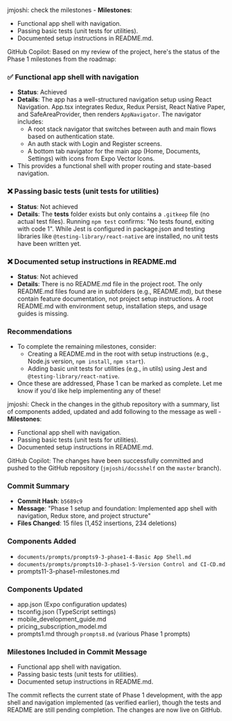jmjoshi: check the milestones - **Milestones**:

- Functional app shell with navigation.
- Passing basic tests (unit tests for utilities).
- Documented setup instructions in README.md.

GitHub Copilot: Based on my review of the project, here's the status of the Phase 1 milestones from the roadmap:

### ✅ Functional app shell with navigation
- **Status**: Achieved
- **Details**: The app has a well-structured navigation setup using React Navigation. App.tsx integrates Redux, Redux Persist, React Native Paper, and SafeAreaProvider, then renders `AppNavigator`. The navigator includes:
  - A root stack navigator that switches between auth and main flows based on authentication state.
  - An auth stack with Login and Register screens.
  - A bottom tab navigator for the main app (Home, Documents, Settings) with icons from Expo Vector Icons.
- This provides a functional shell with proper routing and state-based navigation.

### ❌ Passing basic tests (unit tests for utilities)
- **Status**: Not achieved
- **Details**: The __tests__ folder exists but only contains a `.gitkeep` file (no actual test files). Running `npm test` confirms: "No tests found, exiting with code 1". While Jest is configured in package.json and testing libraries like `@testing-library/react-native` are installed, no unit tests have been written yet.

### ❌ Documented setup instructions in README.md
- **Status**: Not achieved
- **Details**: There is no README.md file in the project root. The only README.md files found are in subfolders (e.g., README.md), but these contain feature documentation, not project setup instructions. A root README.md with environment setup, installation steps, and usage guides is missing.

### Recommendations
- To complete the remaining milestones, consider:
  - Creating a README.md in the root with setup instructions (e.g., Node.js version, `npm install`, `npm start`).
  - Adding basic unit tests for utilities (e.g., in utils) using Jest and `@testing-library/react-native`.
- Once these are addressed, Phase 1 can be marked as complete. Let me know if you'd like help implementing any of these!

jmjoshi: Check in the changes in the github repository with a summary, list of components added, updated and 
add following to the message as well - **Milestones**:

- Functional app shell with navigation.
- Passing basic tests (unit tests for utilities).
- Documented setup instructions in README.md.

GitHub Copilot: The changes have been successfully committed and pushed to the GitHub repository (`jmjoshi/docsshelf` on the `master` branch).

### Commit Summary
- **Commit Hash**: `b5689c9`
- **Message**: "Phase 1 setup and foundation: Implemented app shell with navigation, Redux store, and project structure"
- **Files Changed**: 15 files (1,452 insertions, 234 deletions)

### Components Added
- `documents/prompts/prompts9-3-phase1-4-Basic App Shell.md`
- `documents/prompts/prompts10-3-phase1-5-Version Control and CI-CD.md`
- prompts11-3-phase1-milestones.md

### Components Updated
- app.json (Expo configuration updates)
- tsconfig.json (TypeScript settings)
- mobile_development_guide.md
- pricing_subscription_model.md
- prompts1.md through `prompts8.md` (various Phase 1 prompts)

### Milestones Included in Commit Message
- Functional app shell with navigation.
- Passing basic tests (unit tests for utilities).
- Documented setup instructions in README.md.

The commit reflects the current state of Phase 1 development, with the app shell and navigation implemented (as verified earlier), though the tests and README are still pending completion. The changes are now live on GitHub.